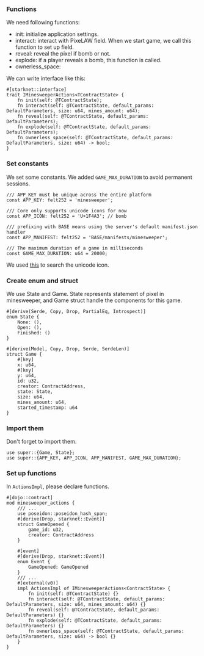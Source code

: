 ### Functions
We need following functions:
- init: initialize application settings.
- interact: interact with PixeLAW field. When we start game, we call this function to set up field.
- reveal: reveal the pixel if bomb or not.
- explode: if a player reveals a bomb, this function is called.
- ownerless_space: 

We can write interface like this:
```rust,ignore
#[starknet::interface]
trait IMinesweeperActions<TContractState> {
    fn init(self: @TContractState);
    fn interact(self: @TContractState, default_params: DefaultParameters, size: u64, mines_amount: u64);
    fn reveal(self: @TContractState, default_params: DefaultParameters);
    fn explode(self: @TContractState, default_params: DefaultParameters);
    fn ownerless_space(self: @TContractState, default_params: DefaultParameters, size: u64) -> bool;
}
```

### Set constants
We set some constants. We added `GAME_MAX_DURATION` to avoid permanent sessions.
```rust,ignore
/// APP_KEY must be unique across the entire platform
const APP_KEY: felt252 = 'minesweeper';

/// Core only supports unicode icons for now
const APP_ICON: felt252 = 'U+1F4A3'; // bomb

/// prefixing with BASE means using the server's default manifest.json handler
const APP_MANIFEST: felt252 = 'BASE/manifests/minesweeper';

/// The maximum duration of a game in milliseconds
const GAME_MAX_DURATION: u64 = 20000;
```

We used [this](http://xahlee.info/comp/unicode_index.html?q=bom) to search the unicode icon.

### Create enum and struct

We use State and Game. State represents statement of pixel in minesweeper, and Game struct handle the components for this game.

```rust,ignore
#[derive(Serde, Copy, Drop, PartialEq, Introspect)]
enum State {
    None: (),
    Open: (),
    Finished: ()
}

#[derive(Model, Copy, Drop, Serde, SerdeLen)]
struct Game {
    #[key]
    x: u64,
    #[key]
    y: u64,
    id: u32,
    creator: ContractAddress,
    state: State,
    size: u64,
    mines_amount: u64,
    started_timestamp: u64
}  
```

### Import them
Don't forget to import them.
```rust,ignore
use super::{Game, State};
use super::{APP_KEY, APP_ICON, APP_MANIFEST, GAME_MAX_DURATION};
```

### Set up functions
In `ActionsImpl`, please declare functions.
```rust,ignore
#[dojo::contract]
mod minesweeper_actions {
    /// ...
    use poseidon::poseidon_hash_span;
    #[derive(Drop, starknet::Event)]
    struct GameOpened {
        game_id: u32,
        creator: ContractAddress
    }

    #[event]
    #[derive(Drop, starknet::Event)]
    enum Event {
        GameOpened: GameOpened
    }
    /// ...
    #[external(v0)]
    impl ActionsImpl of IMinesweeperActions<ContractState> {
        fn init(self: @TContractState) {}
        fn interact(self: @TContractState, default_params: DefaultParameters, size: u64, mines_amount: u64) {}
        fn reveal(self: @TContractState, default_params: DefaultParameters) {}
        fn explode(self: @TContractState, default_params: DefaultParameters) {}
        fn ownerless_space(self: @TContractState, default_params: DefaultParameters, size: u64) -> bool {}
    }
}
```

